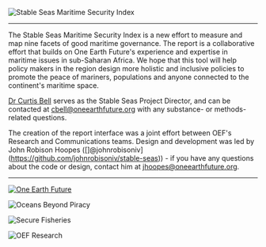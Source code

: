 ![Stable Seas Maritime Security Index][stable-seas-header]

---

The Stable Seas Maritime Security Index is a new effort to measure and map nine facets of good maritime governance. The report is a collaborative effort that builds on One Earth Future's experience and expertise in maritime issues in sub-Saharan Africa. We hope that this tool will help policy makers in the region design more holistic and inclusive policies to promote the peace of mariners, populations and anyone connected to the continent's maritime space.

[Dr Curtis Bell](http://oneearthfuture.org/program/oef-research/staff/curtis-bell) serves as the Stable Seas Project Director, and can be contacted at cbell@oneearthfuture.org with any substance- or methods-related questions.

The creation of the report interface was a joint effort between OEF's Research and Communications teams. Design and development was led by John Robison Hoopes ([]@johnrobisoniv](https://github.com/johnrobisoniv/stable-seas)) - if you have any questions about the code or design, contact him at jhoopes@oneearthfuture.org.

---

[![One Earth Future][oef-logo]](http://oneearthfuture.org/)



![Oceans Beyond Piracy][obp-logo]


![Secure Fisheries][secure-fisheries-logo]

![OEF Research][oefr-logo]



[stable-seas-header]: https://stableseas.org/assets/stable_seas_intro_logo.png

[oef-logo]: https://stableseas.org/assets/stable_seas_intro_oef_logo.png
[obp-logo]: https://stableseas.org/assets/oceans_beyond_piracy_logo.png
[secure-fisheries-logo]: https://stableseas.org/assets/secure_fisheries_logo.png
[oefr-logo]: https://stableseas.org/assets/oef_research_logo.png

